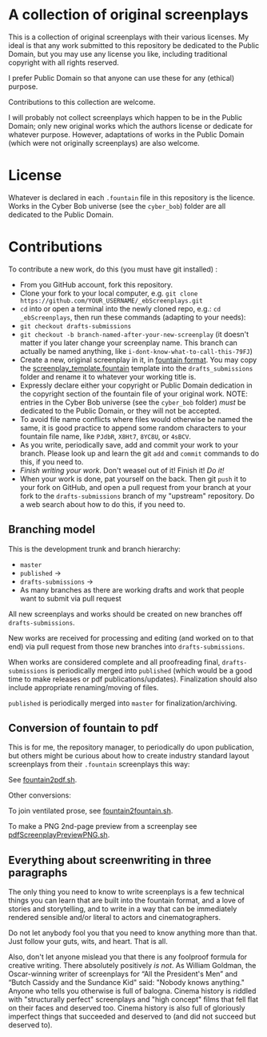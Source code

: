 # A collection of original screenplays

This is a collection of original screenplays with their various licenses. My ideal is that any work submitted to this repository be dedicated to the Public Domain, but you may use any license you like, including traditional copyright with all rights reserved.

I prefer Public Domain so that anyone can use these for any (ethical) purpose.

Contributions to this collection are welcome.

I will probably not collect screenplays which happen to be in the Public Domain; only new original works which the authors license or dedicate for whatever purpose. However, adaptations of works in the Public Domain (which were not originally screenplays) are also welcome.

# License

Whatever is declared in each `.fountain` file in this repository is the licence. Works in the Cyber Bob universe (see the `cyber_bob`) folder are all dedicated to the Public Domain.   

# Contributions

To contribute a new work, do this (you must have git installed) :

- From you GitHub account, fork this repository.
- Clone your fork to your local computer, e.g. `git clone https://github.com/YOUR_USERNAME/_ebScreenplays.git` 
- `cd` into or open a terminal into the newly cloned repo, e.g.: `cd _ebScreenplays`, then run these commands (adapting to your needs):
- `git checkout drafts-submissions`
- `git checkout -b branch-named-after-your-new-screenplay` (it doesn't matter if you later change your screenplay name. This branch can actually be named anything, like `i-dont-know-what-to-call-this-79FJ`)
- Create a new, original screenplay in it, in [fountain format](https://fountain.io/). You may copy the [screenplay_template.fountain](screenplay_template.fountain) template into the `drafts_submissions` folder and rename it to whatever your working title is.
- Expressly declare either your copyright or Public Domain dedication in the copyright section of the fountain file of your original work. NOTE: entries in the Cyber Bob universe (see the `cyber_bob` folder) _must_ be dedicated to the Public Domain, or they will not be accepted.
- To avoid file name conflicts where files would otherwise be named the same, it is good practice to append some random characters to your fountain file name, like `PJdbR`, `X8Ht7`, `8YC8U`, or `4sBCV`.
- As you write, periodically save, add and commit your work to your branch. Please look up and learn the git `add` and `commit` commands to do this, if you need to.
- _Finish writing your work_. Don't weasel out of it! Finish it! _Do it!_
- When your work is done, pat yourself on the back. Then git `push` it to your fork on GitHub, and open a pull request from your branch at your fork to the `drafts-submissions` branch of my "upstream" repository. Do a web search about how to do this, if you need to.

## Branching model

This is the development trunk and branch hierarchy:

- `master`
- `published` ->
- `drafts-submissions` ->
- As many branches as there are working drafts and work that people want to submit via pull request

All new screenplays and works should be created on new branches off `drafts-submissions`.

New works are received for processing and editing (and worked on to that end) via pull request from those new branches into `drafts-submissions`. 

When works are considered complete and all proofreading final, `drafts-submissions` is periodically merged into `published` (which would be a good time to make releases or pdf publications/updates). Finalization should also include appropriate renaming/moving of files. 

`published` is periodically merged into `master` for finalization/archiving.

## Conversion of fountain to pdf

This is for me, the repository manager, to periodically do upon publication, but others might be curious about how to create industry standard layout screenplays from their `.fountain` screenplays this way:

See [fountain2pdf.sh](https://github.com/earthbound19/_ebDev/blob/master/scripts/fountain2pdf.sh).

Other conversions:

To join ventilated prose, see [fountain2fountain.sh](https://github.com/earthbound19/_ebDev/blob/master/scripts/fountain2fountain.sh).

To make a PNG 2nd-page preview from a screenplay see [pdfScreenplayPreviewPNG.sh](https://github.com/earthbound19/_ebDev/blob/master/scripts/imgAndVideo/pdfScreenplayPreviewPNG.sh).

## Everything about screenwriting in three paragraphs

The only thing you need to know to write screenplays is a few technical things you can learn that are built into the fountain format, and a love of stories and storytelling, and to write in a way that can be immediately rendered sensible and/or literal to actors and cinematographers.

Do not let anybody fool you that you need to know anything more than that. Just follow your guts, wits, and heart. That is all.

Also, don't let anyone mislead you that there is any foolproof formula for creative writing. There absolutely positively _is not_. As William Goldman, the Oscar-winning writer of screenplays for “All the President's Men” and “Butch Cassidy and the Sundance Kid" said: "Nobody knows anything." Anyone who tells you otherwise is full of balogna. Cinema history is riddled with "structurally perfect" screenplays and "high concept" films that fell flat on their faces and deserved too. Cinema history is also full of gloriously imperfect things that succeeded and deserved to (and did not succeed but deserved to).